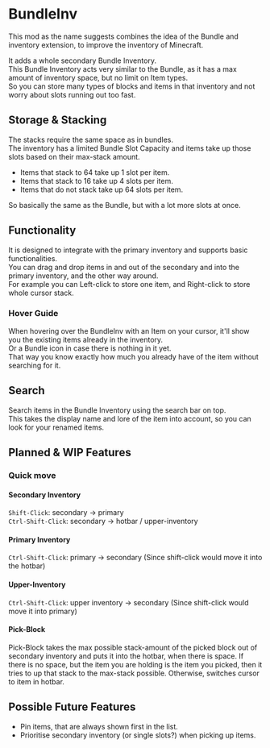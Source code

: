 # BundleInv
This mod as the name suggests combines the idea of the Bundle and inventory extension, to improve the inventory of Minecraft.

It adds a whole secondary Bundle Inventory.  
This Bundle Inventory acts very similar to the Bundle, as it has a max amount of inventory space, but no limit on Item types.  
So you can store many types of blocks and items in that inventory and not worry about slots running out too fast.

## Storage & Stacking
The stacks require the same space as in bundles.  
The inventory has a limited Bundle Slot Capacity and items take up those slots based on their max-stack amount.
* Items that stack to 64 take up 1 slot per item.
* Items that stack to 16 take up 4 slots per item.
* Items that do not stack take up 64 slots per item.

So basically the same as the Bundle, but with a lot more slots at once.

## Functionality
It is designed to integrate with the primary inventory and supports basic functionalities.  
You can drag and drop items in and out of the secondary and into the primary inventory, and the other way around.  
For example you can Left-click to store one item, and Right-click to store whole cursor stack.

### Hover Guide
When hovering over the BundleInv with an Item on your cursor, it'll show you the existing items already in the inventory.    
Or a Bundle icon in case there is nothing in it yet.  
That way you know exactly how much you already have of the item without searching for it.

## Search
Search items in the Bundle Inventory using the search bar on top.  
This takes the display name and lore of the item into account, so you can look for your renamed items.

## Planned & WIP Features

### Quick move
#### Secondary Inventory
`Shift-Click`: secondary -> primary  
`Ctrl-Shift-Click`: secondary -> hotbar / upper-inventory

#### Primary Inventory  
`Ctrl-Shift-Click`: primary -> secondary (Since shift-click would move it into the hotbar)

#### Upper-Inventory
`Ctrl-Shift-Click`: upper inventory -> secondary (Since shift-click would move it into primary)

#### Pick-Block
Pick-Block takes the max possible stack-amount of the picked block out of secondary inventory and puts it into the hotbar, when there is space.
If there is no space, but the item you are holding is the item you picked, then it tries to up that stack to the max-stack possible.
Otherwise, switches cursor to item in hotbar.

## Possible Future Features
- Pin items, that are always shown first in the list.
- Prioritise secondary inventory (or single slots?) when picking up items.